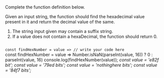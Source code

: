 Complete the function definition below.

Given an input string, the function should find the hexadecimal value present in it and return the decimal value of the same.

1. The string input given may contain a suffix string.
2. If a value does not contain a hexaDecimal, the function should return 0.

<codeblock language="javascript" type="exercise" testMode="multipleInput">
<code>
const findHexNumber = value => // write your code here
</code>

<solution>
const findHexNumber = value => Number.isNaN(parseInt(value, 16)) ? 0 : parseInt(value, 16)
</solution>

<testcases>
<caller>
console.log(findHexNumber(value));
</caller>
<testcase>
<i>
const value = 'e82f bit';
</i>
</testcase>
<testcase>
<i>
const value = '79ed bits';
</i>
</testcase>
<testcase>
<i>
const value = 'nothinghere bits';
</i>
</testcase>
<testcase>
<i>
const value = '84f7 bits';
</i>
</testcase>
</testcases>
</codeblock>